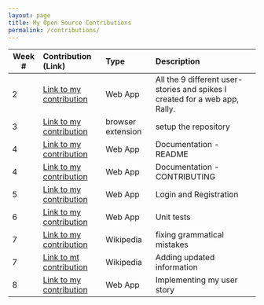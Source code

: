 ```yaml
---
layout: page
title: My Open Source Contributions
permalink: /contributions/
---
```


<!-- 
Type of the contribution should be "Wikipedia edit", "OpenStreet Map feature", "Documentation", "Course website", "Blog", 
"Browse Add-on", etc. 

The descriptioin should include a brief summary of what you did. 

Replace the first row with your contribution. 

--> 





| Week #       | Contribution (Link)  | Type  | Description | 
|---|:---|:---|:---| 
|  2   | [Link to my contribution](https://github.com/nyu-software-engineering/rally/issues/created_by/hassan3095) | Web App | All the 9 different user-stories and spikes I created for a web app, Rally. 
|  3   | [Link to my contribution](https://github.com/nyu-ossd-s19/tickStop)   | browser extension  | setup the repository |
|  4   | [Link to my contribution](https://github.com/hassan3095/rally/commit/4e6feef286cd1e6c65f463e2760575c080da740d) | Web App | Documentation - README |
|  4   | [Link to my contribution](https://github.com/hassan3095/rally/commit/e87601a1253ca7da5131922f0dd873cc2f36da6c) | Web App | Documentation - CONTRIBUTING |
|  5   | [Link to my contribution](https://github.com/hassan3095/rally/commit/100071d00d07964b0f0c852ac20adf151eabb018) | Web App | Login and Registration |
|  6   | [Link to my contribution](https://github.com/hassan3095/rally/commit/f66ec097713ed2db1d5e63fb5d7f8772b70fb405) | Web App | Unit tests |
|  7   | [Link to my contribution](https://en.wikipedia.org/wiki/Vinoo_Mankad) | Wikipedia          | fixing grammatical mistakes |
|  7   | [Link to mt contribution](https://en.wikipedia.org/wiki/Sufi_rock) | Wikipedia | Adding updated information
|  8   | [Link to my contribution](https://github.com/hassan3095/rally/commit/b72909948ec92c398a9fc4f8d2e3728fd2ef05a8) | Web App | Implementing my user story | 

